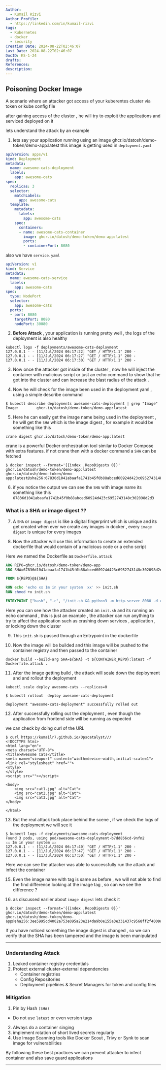 ```yaml
---
Author:
  - Kumail Rizvi
Author Profile:
  - https://linkedin.com/in/kumail-rizvi
tags:
  - Kubernetes
  - docker
  - security
Creation Date: 2024-08-22T02:46:07
Last Date: 2024-08-22T02:46:07
DocID: KS-1-24
drafts: 
References: 
description:
---
```


## Poisoning Docker Image  

A scenario where an attacker got access of your kuberentes cluster via token or kube config file 

after gaining access of the cluster , he will try to exploit the applications and serviced deployed on it 

lets understand the attack by an example

1. lets say your application running using an image ghcr.io/datosh/demo-token/demo-app:latest
    this image is getting used in `deployment.yaml` 

```yaml
apiVersion: apps/v1
kind: Deployment
metadata:
  name: awesome-cats-deployment
  labels:
    app: awesome-cats
spec:
  replicas: 3
  selector:
    matchLabels:
      app: awesome-cats
  template:
    metadata:
      labels:
        app: awesome-cats
    spec:
      containers:
      - name: awesome-cats-container
        image: ghcr.io/datosh/demo-token/demo-app:latest
        ports:
        - containerPort: 8080

```


also we have `service.yaml`

```yaml
apiVersion: v1
kind: Service
metadata:
  name: awesome-cats-service
  labels:
    app: awesome-cats
spec:
  type: NodePort
  selector:
    app: awesome-cats
  ports:
  - port: 8080
    targetPort: 8080
    nodePort: 30080
```

2. **Before Attack** , your application is running pretty well  , the logs of the deployment is also healthy  

```
kubectl logs -f deployments/awesome-cats-deployment
127.0.0.1 - - [11/Jul/2024 06:17:22] "GET / HTTP/1.1" 200 -
127.0.0.1 - - [11/Jul/2024 06:17:27] "GET / HTTP/1.1" 200 -
127.0.0.1 - - [11/Jul/2024 06:17:30] "GET / HTTP/1.1" 200 -

```

3. Now once the attacker got inside of the cluster , now he will inject the container with malicious script or just an echo command to show that he got into the cluster and can increase the blast radius of the attack .

4. Now he will check for the image been used in the deployment yaml , using a simple describe command 

```console
$ kubectl describe deployments awesome-cats-deployment | grep "Image"
Image:        ghcr.io/datosh/demo-token/demo-app:latest
```

5.  Here he can easily get the image name being used in the deployment , he will get the `SHA` which is the image digest , for example it would be something like this 

```
crane digest ghcr.io/datosh/demo-token/demo-app:latest
```

crane is a powerful Docker orchestration tool similar to Docker Compose with extra features.  if not crane then with a docker command a `SHA` can be fetched 

```
$ docker inspect --format='{{index .RepoDigests 0}}' ghcr.io/datosh/demo-token/demo-app:latest
ghcr.io/datosh/demo-token/demo-app:latest@sha256:67836d1041abaafa1741b45f0b88abced60924d423c6952743148c302098d2d3
```

6. if you notice the output we can see the `SHA`  with image name its something like this `67836d1041abaafa1741b45f0b88abced60924d423c6952743148c302098d2d3`

### What is a SHA or image digest ??

7.  A `SHA` or `image digest`  is like a digital fingerprint which is unique and its get created when ever we create any images in docker , every `image digest`  is unique for every images 

8. Now the attacker will use this information to create an extended dockerfile that would contain of a malicious code or a echo script 

Here we named the Dockerfile as `Dockerfile.attack`

```dockerfile
ARG REPO=ghcr.io/datosh/demo-token/demo-app
ARG SHA=67836d1041abaafa1741b45f0b88abced60924d423c6952743148c302098d2d3

FROM ${REPO}@${SHA}

RUN echo 'echo xx Im in your system  xx' >> init.sh
RUN chmod +x init.sh

ENTRYPOINT ["bash", "-c", "/init.sh && python3 -m http.server 8080 -d cats"]
```

Here you can see how the attacker created an `init.sh`  and its running an echo command , this is just an example , the attacker can run anything to try to affect the application such as crashing down services , application , or locking down the cluster 

9. This `init.sh` is passed through an Entrypoint in the dockerfile 

10.  Now the image will be builded and this image will be pushed to the container registry and then passed to the container 

```docker
docker build --build-arg SHA=${SHA} -t ${CONTAINER_REPO}:latest -f Dockerfile.attack .   
```

11.  After the image getting build , the attack will scale down the deployment and and rollout the deployment 

```console
kubectl scale deploy awesome-cats --replicas=0

$ kubectl rollout  deploy awesome-cats-deployment

deployment "awesome-cats-deployment" successfully rolled out
```

12. After successfully rolling out the deployment , even though the application from frontend side will be running as expected 

we can check by doing curl of the URL 

``` console
$ curl https://kumailr7.github.io/Opscatalyst///                      
<!DOCTYPE html>
<html lang="en">
<meta charset="UTF-8">
<title>Awesome Cats</title>
<meta name="viewport" content="width=device-width,initial-scale=1">
<link rel="stylesheet" href="">
<style>
</style>
<script src=""></script>

<body>
    <img src="cat1.jpg" alt="Cat">
    <img src="cat2.jpg" alt="Cat">
    <img src="cat3.jpg" alt="Cat">
</body>

</html>

```

13. But the real attack took place behind the scene , if we check the logs of the deployment we will see it 

```
$ kubectl logs -f deployments/awesome-cats-deployment
Found 3 pods, using pod/awesome-cats-deployment-b7dd856cd-9nfn2
⚔⚔ Im in your system ⚔⚔
127.0.0.1 - - [11/Jul/2024 06:17:40] "GET / HTTP/1.1" 200 -
127.0.0.1 - - [11/Jul/2024 06:17:47] "GET / HTTP/1.1" 200 -
127.0.0.1 - - [11/Jul/2024 06:17:50] "GET / HTTP/1.1" 200 -
```

Here we can see the attacker was able to successfully run the attack and infect the container 

15. Even the image name with tag is same as before , we will not able to find the find difference looking at the image tag , so can we see the difference ? 

16.  as discussed earlier about `image digest` lets check it 

```
$ docker inspect --format='{{index .RepoDigests 0}}' ghcr.io/datosh/demo-token/demo-app:latest 
ghcr.io/datosh/demo-token/demo-app@sha256:3ee5995cd4002a753e095a23e214da9b0e155a3e331437c9568ff2f4009d92b
```

If you have noticed something the image digest is changed , so we can verify that the SHA has been tampered and the image is been manipulated

---

### Understanding Attack 

1.  Leaked container registry credentials 
2. Protect external cluster-external dependencies 
   -  Container registries 
   - Config Repositories
   - Deployment pipelines & Secret Managers for token and config files

### Mitigation

1. Pin by Hash `(SHA)`
  -  Do not use `latest` or even version  tags 
2.  Always do a container singing 
3. implement rotation of short lived secrets regularly
4.  Use Image Scanning tools like Docker Scout , Trivy or Synk to scan image for vulnerabilities  

By following these best practices  we can prevent attacker to infect container and also save guard applications  

---
